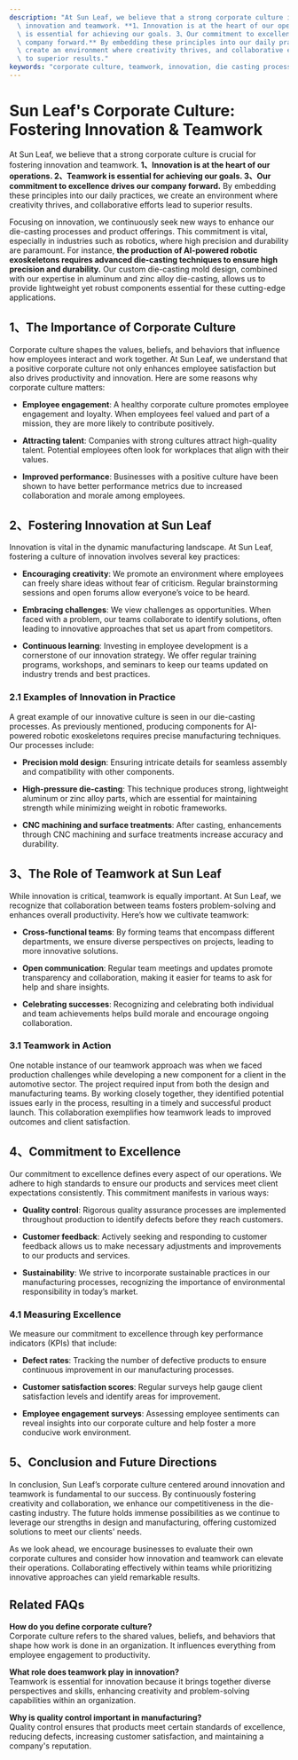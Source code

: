 ```yaml
---
description: "At Sun Leaf, we believe that a strong corporate culture is crucial for fostering\
  \ innovation and teamwork. **1、Innovation is at the heart of our operations. 2、Teamwork\
  \ is essential for achieving our goals. 3、Our commitment to excellence drives our\
  \ company forward.** By embedding these principles into our daily practices, we\
  \ create an environment where creativity thrives, and collaborative efforts lead\
  \ to superior results."
keywords: "corporate culture, teamwork, innovation, die casting process"
---
```

# Sun Leaf's Corporate Culture: Fostering Innovation & Teamwork

At Sun Leaf, we believe that a strong corporate culture is crucial for fostering innovation and teamwork. **1、Innovation is at the heart of our operations. 2、Teamwork is essential for achieving our goals. 3、Our commitment to excellence drives our company forward.** By embedding these principles into our daily practices, we create an environment where creativity thrives, and collaborative efforts lead to superior results.

Focusing on innovation, we continuously seek new ways to enhance our die-casting processes and product offerings. This commitment is vital, especially in industries such as robotics, where high precision and durability are paramount. For instance, **the production of AI-powered robotic exoskeletons requires advanced die-casting techniques to ensure high precision and durability.** Our custom die-casting mold design, combined with our expertise in aluminum and zinc alloy die-casting, allows us to provide lightweight yet robust components essential for these cutting-edge applications.

## **1、The Importance of Corporate Culture**

Corporate culture shapes the values, beliefs, and behaviors that influence how employees interact and work together. At Sun Leaf, we understand that a positive corporate culture not only enhances employee satisfaction but also drives productivity and innovation. Here are some reasons why corporate culture matters:

- **Employee engagement**: A healthy corporate culture promotes employee engagement and loyalty. When employees feel valued and part of a mission, they are more likely to contribute positively.
  
- **Attracting talent**: Companies with strong cultures attract high-quality talent. Potential employees often look for workplaces that align with their values.

- **Improved performance**: Businesses with a positive culture have been shown to have better performance metrics due to increased collaboration and morale among employees.

## **2、Fostering Innovation at Sun Leaf**

Innovation is vital in the dynamic manufacturing landscape. At Sun Leaf, fostering a culture of innovation involves several key practices:

- **Encouraging creativity**: We promote an environment where employees can freely share ideas without fear of criticism. Regular brainstorming sessions and open forums allow everyone’s voice to be heard.

- **Embracing challenges**: We view challenges as opportunities. When faced with a problem, our teams collaborate to identify solutions, often leading to innovative approaches that set us apart from competitors.

- **Continuous learning**: Investing in employee development is a cornerstone of our innovation strategy. We offer regular training programs, workshops, and seminars to keep our teams updated on industry trends and best practices.

### **2.1 Examples of Innovation in Practice**

A great example of our innovative culture is seen in our die-casting processes. As previously mentioned, producing components for AI-powered robotic exoskeletons requires precise manufacturing techniques. Our processes include:

- **Precision mold design**: Ensuring intricate details for seamless assembly and compatibility with other components.

- **High-pressure die-casting**: This technique produces strong, lightweight aluminum or zinc alloy parts, which are essential for maintaining strength while minimizing weight in robotic frameworks.

- **CNC machining and surface treatments**: After casting, enhancements through CNC machining and surface treatments increase accuracy and durability.

## **3、The Role of Teamwork at Sun Leaf**

While innovation is critical, teamwork is equally important. At Sun Leaf, we recognize that collaboration between teams fosters problem-solving and enhances overall productivity. Here’s how we cultivate teamwork:

- **Cross-functional teams**: By forming teams that encompass different departments, we ensure diverse perspectives on projects, leading to more innovative solutions.

- **Open communication**: Regular team meetings and updates promote transparency and collaboration, making it easier for teams to ask for help and share insights.

- **Celebrating successes**: Recognizing and celebrating both individual and team achievements helps build morale and encourage ongoing collaboration.

### **3.1 Teamwork in Action**

One notable instance of our teamwork approach was when we faced production challenges while developing a new component for a client in the automotive sector. The project required input from both the design and manufacturing teams. By working closely together, they identified potential issues early in the process, resulting in a timely and successful product launch. This collaboration exemplifies how teamwork leads to improved outcomes and client satisfaction.

## **4、Commitment to Excellence**

Our commitment to excellence defines every aspect of our operations. We adhere to high standards to ensure our products and services meet client expectations consistently. This commitment manifests in various ways:

- **Quality control**: Rigorous quality assurance processes are implemented throughout production to identify defects before they reach customers.

- **Customer feedback**: Actively seeking and responding to customer feedback allows us to make necessary adjustments and improvements to our products and services.

- **Sustainability**: We strive to incorporate sustainable practices in our manufacturing processes, recognizing the importance of environmental responsibility in today’s market.

### **4.1 Measuring Excellence**

We measure our commitment to excellence through key performance indicators (KPIs) that include:

- **Defect rates**: Tracking the number of defective products to ensure continuous improvement in our manufacturing processes.

- **Customer satisfaction scores**: Regular surveys help gauge client satisfaction levels and identify areas for improvement.

- **Employee engagement surveys**: Assessing employee sentiments can reveal insights into our corporate culture and help foster a more conducive work environment.

## **5、Conclusion and Future Directions**

In conclusion, Sun Leaf’s corporate culture centered around innovation and teamwork is fundamental to our success. By continuously fostering creativity and collaboration, we enhance our competitiveness in the die-casting industry. The future holds immense possibilities as we continue to leverage our strengths in design and manufacturing, offering customized solutions to meet our clients' needs. 

As we look ahead, we encourage businesses to evaluate their own corporate cultures and consider how innovation and teamwork can elevate their operations. Collaborating effectively within teams while prioritizing innovative approaches can yield remarkable results.

## **Related FAQs**

**How do you define corporate culture?**  
Corporate culture refers to the shared values, beliefs, and behaviors that shape how work is done in an organization. It influences everything from employee engagement to productivity.

**What role does teamwork play in innovation?**  
Teamwork is essential for innovation because it brings together diverse perspectives and skills, enhancing creativity and problem-solving capabilities within an organization.

**Why is quality control important in manufacturing?**  
Quality control ensures that products meet certain standards of excellence, reducing defects, increasing customer satisfaction, and maintaining a company's reputation.
